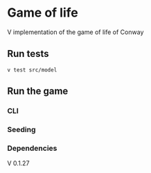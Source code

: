 # Game of life

V implementation of the game of life of Conway

## Run tests
`
v test src/model
`

## Run the game


### CLI


### Seeding


### Dependencies

V 0.1.27

